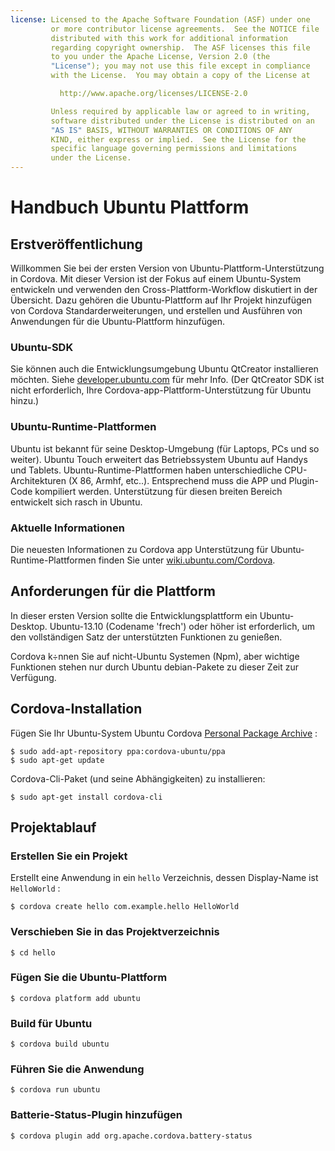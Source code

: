 ```yaml
---
license: Licensed to the Apache Software Foundation (ASF) under one
         or more contributor license agreements.  See the NOTICE file
         distributed with this work for additional information
         regarding copyright ownership.  The ASF licenses this file
         to you under the Apache License, Version 2.0 (the
         "License"); you may not use this file except in compliance
         with the License.  You may obtain a copy of the License at

           http://www.apache.org/licenses/LICENSE-2.0

         Unless required by applicable law or agreed to in writing,
         software distributed under the License is distributed on an
         "AS IS" BASIS, WITHOUT WARRANTIES OR CONDITIONS OF ANY
         KIND, either express or implied.  See the License for the
         specific language governing permissions and limitations
         under the License.
---
```


# Handbuch Ubuntu Plattform

## Erstveröffentlichung

Willkommen Sie bei der ersten Version von Ubuntu-Plattform-Unterstützung in Cordova. Mit dieser Version ist der Fokus auf einem Ubuntu-System entwickeln und verwenden den Cross-Plattform-Workflow diskutiert in der Übersicht. Dazu gehören die Ubuntu-Plattform auf Ihr Projekt hinzufügen von Cordova Standarderweiterungen, und erstellen und Ausführen von Anwendungen für die Ubuntu-Plattform hinzufügen.

### Ubuntu-SDK

Sie können auch die Entwicklungsumgebung Ubuntu QtCreator installieren möchten. Siehe [developer.ubuntu.com][1] für mehr Info. (Der QtCreator SDK ist nicht erforderlich, Ihre Cordova-app-Plattform-Unterstützung für Ubuntu hinzu.)

 [1]: http://developer.ubuntu.com

### Ubuntu-Runtime-Plattformen

Ubuntu ist bekannt für seine Desktop-Umgebung (für Laptops, PCs und so weiter). Ubuntu Touch erweitert das Betriebssystem Ubuntu auf Handys und Tablets. Ubuntu-Runtime-Plattformen haben unterschiedliche CPU-Architekturen (X 86, Armhf, etc..). Entsprechend muss die APP und Plugin-Code kompiliert werden. Unterstützung für diesen breiten Bereich entwickelt sich rasch in Ubuntu.

### Aktuelle Informationen

Die neuesten Informationen zu Cordova app Unterstützung für Ubuntu-Runtime-Plattformen finden Sie unter [wiki.ubuntu.com/Cordova][2].

 [2]: http://wiki.ubuntu.com/Cordova

## Anforderungen für die Plattform

In dieser ersten Version sollte die Entwicklungsplattform ein Ubuntu-Desktop. Ubuntu-13.10 (Codename 'frech') oder höher ist erforderlich, um den vollständigen Satz der unterstützten Funktionen zu genießen.

Cordova k÷nnen Sie auf nicht-Ubuntu Systemen (Npm), aber wichtige Funktionen stehen nur durch Ubuntu debian-Pakete zu dieser Zeit zur Verfügung.

## Cordova-Installation

Fügen Sie Ihr Ubuntu-System Ubuntu Cordova [Personal Package Archive][3] :

 [3]: https://launchpad.net/~cordova-ubuntu/+archive/ppa

    $ sudo add-apt-repository ppa:cordova-ubuntu/ppa
    $ sudo apt-get update
    

Cordova-Cli-Paket (und seine Abhängigkeiten) zu installieren:

    $ sudo apt-get install cordova-cli
    

## Projektablauf

### Erstellen Sie ein Projekt

Erstellt eine Anwendung in ein `hello` Verzeichnis, dessen Display-Name ist `HelloWorld` :

    $ cordova create hello com.example.hello HelloWorld
    

### Verschieben Sie in das Projektverzeichnis

    $ cd hello
    

### Fügen Sie die Ubuntu-Plattform

    $ cordova platform add ubuntu
    

### Build für Ubuntu

    $ cordova build ubuntu
    

### Führen Sie die Anwendung

    $ cordova run ubuntu
    

### Batterie-Status-Plugin hinzufügen

    $ cordova plugin add org.apache.cordova.battery-status